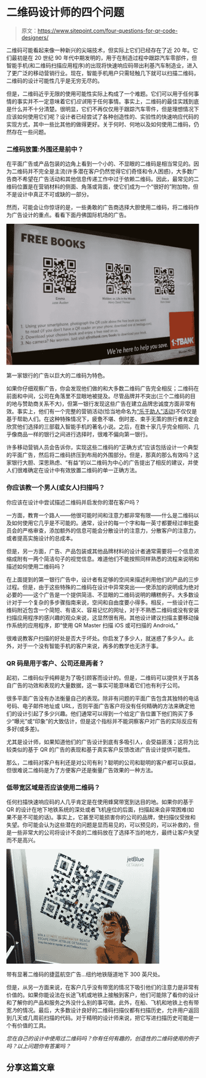# 二维码设计师的四个问题

> 原文：<https://www.sitepoint.com/four-questions-for-qr-code-designers/>

二维码可能看起来像一种新兴的尖端技术，但实际上它们已经存在了近 20 年。它们最初是在 20 世纪 90 年代中期发明的，用于在制造过程中跟踪汽车零部件，但智能手机(和二维码扫描应用程序)的出现将快速响应码带出利基汽车制造业，进入了更广泛的移动营销行业。现在，智能手机用户只需轻触几下就可以扫描二维码，二维码的设计可能性几乎是无穷无尽的。

但是，二维码近乎无限的使用可能性实际上构成了一个难题。它们可以用于任何事情的事实并不一定意味着它们*应该*用于任何事情。事实上，二维码的最佳实践到底是什么并不十分清楚。很明显，它们不再仅仅用于跟踪汽车零件，但是理想情况下应该如何使用它们呢？设计者已经尝试了各种创造性的、实验性的快速响应代码的实现方式，其中一些比其他的做得更好。关于何时、何地以及如何使用二维码，仍然存在一些问题。

### 二维码放置:外围还是前中？

在平面广告或产品包装的边角上看到一个小的、不显眼的二维码是相当常见的。因为二维码并不完全是主流(许多潜在客户仍然觉得它们奇怪和令人困惑)，大多数广告商不希望在广告活动和其他信息传递工作中过于依赖二维码。因此，最常见的二维码位置是在营销材料的侧面、角落或背面，使它们成为一个“很好的”附加物，但不是设计中真正不可或缺的一部分。

然而，可能会让你惊讶的是，一些勇敢的广告商选择大胆使用二维码，将二维码作为广告设计的重点。看看下面丹佛国际机场的广告。

[![](img/ba74c0a3fb67fa3eca10d27dde252344.png "first-bank-qr-code-denver-international-airport")](https://www.sitepoint.com/wp-content/uploads/2012/03/first-bank-qr-code-denver-international-airport.jpg)

第一家银行的广告以巨大的二维码为特色。

如果你仔细观察广告，你会发现他们做的和大多数二维码广告完全相反；二维码在前面和中间，公司在角落里不显眼地被提及。尽管品牌并不突出(三个二维码的目的地与赞助商关系不大)，但第一银行发现这些广告在建立品牌忠诚度方面非常有效。事实上，他们有一个完整的营销活动(恰当地命名为[“乐于助人”活动](http://thefinancialbrand.com/14202/firstbank-qr-codes-books-puzzles-giveaway/))不仅仅是基于帮助人们。在这种特殊情况下，疲惫不堪、倒时差、束手无策的旅行者肯定会欣赏他们选择的三部载入智能手机的著名小说。之后，在数十家几乎完全相同、几乎像商品一样的银行之间进行选择时，很难不偏向第一银行。

许多移动营销人员会告诉你，实现这些二维码的“正确方式”应该包括设计一个典型的平面广告，然后将二维码挤压到布局的外围部分。但是，那真的那么有效吗？这家银行大胆、深思熟虑、“有益”的以二维码为中心的广告提出了相反的建议，并使人们很难确定在设计中有效放置二维码的单一正确方法。

### 你应该教一个男人(或女人)扫描吗？

你应该在设计中尝试描述二维码并启发你的潜在客户吗？

一方面，教育一个路人——他很可能时间和注意力都非常有限——什么是二维码以及如何使用它几乎是不可能的。通常，设计的每一个字和每一英寸都要经过审批委员会的严格审查，添加额外的信息可能会分散设计的注意力，分散客户的注意力，或者提高实施设计的总成本。

但是，另一方面，广告、产品包装或其他品牌材料的设计者通常需要将一个信息浓缩成附有一两个简洁句子的视觉信息。难道他们不能按照同样熟悉的流程来说明和描述如何使用二维码吗？

在上面提到的第一银行广告中，设计者有足够的空间来描述利用他们的产品的三步过程。但是，由于这些特殊的二维码在设计中异常突出——使添加的说明成为绝对必要的——这个广告是一个提供简洁、不显眼的二维码说明的糟糕例子。大多数设计对于一个复杂的多步骤指南来说，空间和自由度要小得多。相反，一些设计在二维码附近包含一个简短、有语义、容易记忆的网址，对于不熟悉二维码或没有安装扫描应用程序的感兴趣的观众来说，这显然很有用。其他设计建议扫描主要移动操作系统的应用程序，即“使用 QR Master 扫描 iOS 或可扫描的 Android。”

很难说教客户扫描的好处是否大于坏处。你启发了多少人，就迷惑了多少人。此外，对于一个没有智能手机的客户来说，再多的教学也无济于事。

### QR 码是用于客户、公司还是两者？

起初，二维码似乎纯粹是为了吸引顾客而设计的。但是，二维码可以提供关于其各自广告的功效和表现的大量数据，这一事实可能意味着它们也有利于公司。

很多平面广告没有办法衡量自己的表现。除非有问题的平面广告包含其独特的电话号码、电子邮件地址或 URL，否则平面广告客户将没有任何精确的方法来确定他们的设计引起了多少兴趣。他们通常可以得到一个给定广告位置下他们购买了多少“曝光”或“印象”的大致估计，但是这个指标并不能洞察客户对广告的实际反应有多好(或多差)。

尤其是设计师，如果知道他们的广告设计到底有多吸引人，会受益匪浅；这将为比较类似的基于 QR 的广告的表现和基于真实客户反馈改进广告设计提供可能性。

那么，二维码对客户有利还是对公司有利？聪明的公司和聪明的客户都可以获益，但很难说二维码是为了方便客户还是衡量广告效果的一种方法。

### 低带宽区域是否应该使用二维码？

任何扫描快速响应码的人几乎肯定是在使用蜂窝带宽到达目的地。如果你的基于 QR 的设计在地下地铁系统的深处或者飞机座位的后面，扫描起来会非常困难(如果不是不可能的话)。事实上，它甚至可能损害你的公司的品牌，使扫描仪受挫和失望。你可能会认为这些潜在的问题是显而易见的，可以预见的，可以补救的，但是一些非常大的公司将设计不良的二维码放在了选择不当的地方，最终让客户失望而不是高兴。

[![](img/ddf6436a224ecddbc14f6dd0971bf853.png "jetblue-qr-2d-barcode")](https://www.sitepoint.com/wp-content/uploads/2012/03/jetblue-qr-2d-barcode.jpg)

带有显著二维码的捷蓝航空广告...纽约地铁隧道地下 300 英尺处。

但是，从另一方面来说，在客户几乎没有带宽的情况下吸引他们的注意力是非常有价值的。如果你能设法在长途飞机或地铁上接触到客户，他们可能除了看你的设计和了解你的产品和服务之外没什么别的事可做。此外，在船、飞机和地铁上也有带宽*为*的情况。最后，大多数设计良好的二维码扫描仪都有扫描历史，允许用户返回到几天或几周前扫描的代码。对于精明的设计师来说，把它写进扫描历史可能是一个有价值的工具。

*您在自己的设计中使用过二维码吗？你有任何有趣的，创造性的二维码使用的例子吗？以上问题你有答案吗？*

## 分享这篇文章